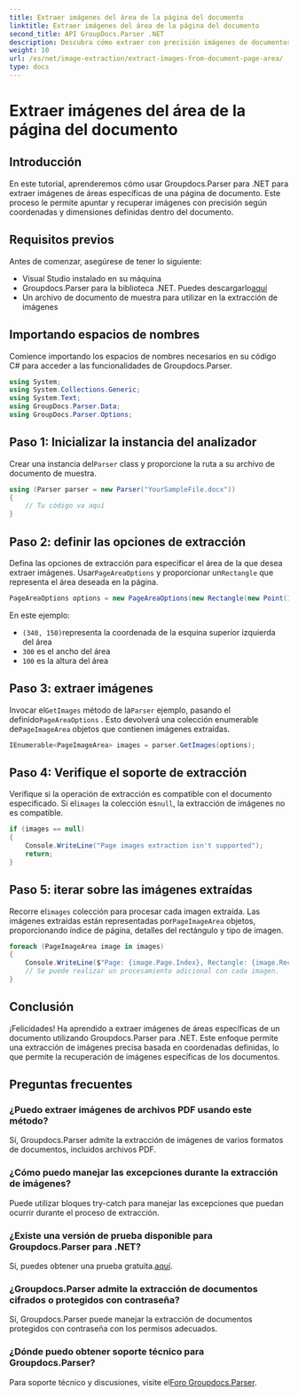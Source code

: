 ```yaml
---
title: Extraer imágenes del área de la página del documento
linktitle: Extraer imágenes del área de la página del documento
second_title: API GroupDocs.Parser .NET
description: Descubra cómo extraer con precisión imágenes de documentos utilizando Groupdocs.Parser para .NET. Aprenda a apuntar a áreas específicas para una extracción de imágenes precisa.
weight: 10
url: /es/net/image-extraction/extract-images-from-document-page-area/
type: docs
---
```

# Extraer imágenes del área de la página del documento

## Introducción
En este tutorial, aprenderemos cómo usar Groupdocs.Parser para .NET para extraer imágenes de áreas específicas de una página de documento. Este proceso le permite apuntar y recuperar imágenes con precisión según coordenadas y dimensiones definidas dentro del documento.
## Requisitos previos
Antes de comenzar, asegúrese de tener lo siguiente:
- Visual Studio instalado en su máquina
-  Groupdocs.Parser para la biblioteca .NET. Puedes descargarlo[aquí](https://releases.groupdocs.com/parser/net/)
- Un archivo de documento de muestra para utilizar en la extracción de imágenes
## Importando espacios de nombres
Comience importando los espacios de nombres necesarios en su código C# para acceder a las funcionalidades de Groupdocs.Parser.
```csharp
using System;
using System.Collections.Generic;
using System.Text;
using GroupDocs.Parser.Data;
using GroupDocs.Parser.Options;
```
## Paso 1: Inicializar la instancia del analizador
 Crear una instancia del`Parser` class y proporcione la ruta a su archivo de documento de muestra.
```csharp
using (Parser parser = new Parser("YourSampleFile.docx"))
{
    // Tu código va aquí
}
```
## Paso 2: definir las opciones de extracción
 Defina las opciones de extracción para especificar el área de la que desea extraer imágenes. Usar`PageAreaOptions` y proporcionar un`Rectangle` que representa el área deseada en la página.
```csharp
PageAreaOptions options = new PageAreaOptions(new Rectangle(new Point(340, 150), new Size(300, 100)));
```
En este ejemplo:
- `(340, 150)`representa la coordenada de la esquina superior izquierda del área
- `300` es el ancho del área
- `100` es la altura del área
## Paso 3: extraer imágenes
 Invocar el`GetImages` método de la`Parser` ejemplo, pasando el definido`PageAreaOptions` . Esto devolverá una colección enumerable de`PageImageArea` objetos que contienen imágenes extraídas.
```csharp
IEnumerable<PageImageArea> images = parser.GetImages(options);
```
## Paso 4: Verifique el soporte de extracción
 Verifique si la operación de extracción es compatible con el documento especificado. Si el`images` la colección es`null`, la extracción de imágenes no es compatible.
```csharp
if (images == null)
{
    Console.WriteLine("Page images extraction isn't supported");
    return;
}
```
## Paso 5: iterar sobre las imágenes extraídas
 Recorre el`images` colección para procesar cada imagen extraída. Las imágenes extraídas están representadas por`PageImageArea` objetos, proporcionando índice de página, detalles del rectángulo y tipo de imagen.
```csharp
foreach (PageImageArea image in images)
{
    Console.WriteLine($"Page: {image.Page.Index}, Rectangle: {image.Rectangle}, Type: {image.FileType}");
    // Se puede realizar un procesamiento adicional con cada imagen.
}
```
## Conclusión
¡Felicidades! Ha aprendido a extraer imágenes de áreas específicas de un documento utilizando Groupdocs.Parser para .NET. Este enfoque permite una extracción de imágenes precisa basada en coordenadas definidas, lo que permite la recuperación de imágenes específicas de los documentos.

## Preguntas frecuentes
### ¿Puedo extraer imágenes de archivos PDF usando este método?
Sí, Groupdocs.Parser admite la extracción de imágenes de varios formatos de documentos, incluidos archivos PDF.
### ¿Cómo puedo manejar las excepciones durante la extracción de imágenes?
Puede utilizar bloques try-catch para manejar las excepciones que puedan ocurrir durante el proceso de extracción.
### ¿Existe una versión de prueba disponible para Groupdocs.Parser para .NET?
 Sí, puedes obtener una prueba gratuita.[aquí](https://releases.groupdocs.com/).
### ¿Groupdocs.Parser admite la extracción de documentos cifrados o protegidos con contraseña?
Sí, Groupdocs.Parser puede manejar la extracción de documentos protegidos con contraseña con los permisos adecuados.
### ¿Dónde puedo obtener soporte técnico para Groupdocs.Parser?
 Para soporte técnico y discusiones, visite el[Foro Groupdocs.Parser](https://forum.groupdocs.com/c/parser/17).
